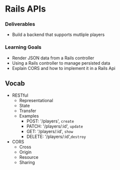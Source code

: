 # Rails APIs

### Deliverables
* Build a backend that supports mutliple players

### Learning Goals

- Render JSON data from a Rails controller
- Using a Rails controller to manage persisted data  
- Explain CORS and how to implement it in a Rails Api

## Vocab
* RESTful
    * Representational
    * State
    * Transfer
    * Examples
        * POST: '/players', `create`
        * PATCH: '/players/:id', `update`
        * GET: '/players/:id', `show`
        * DELETE: '/players/:id',`destroy`
* CORS
    * Cross
    * Origin
    * Resource
    * Sharing